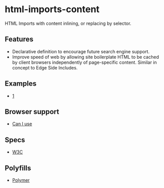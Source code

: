 # html-imports-content

HTML Imports with content inlining, or replacing by selector.

## Features
* Declarative definition to encourage future search engine support.
* Improve speed of web by allowing site boilerplate HTML to be cached by client browsers independently of page-specific content. Similar in concept to Edge Side Includes.

## Examples
* [1](https://rawgithub.com/AndersDJohnson/html-imports-content/master/examples/1/index.html)

## Browser support
* [Can I use](http://caniuse.com/imports)

## Specs
* [W3C](http://www.w3.org/TR/2013/WD-html-imports-20130514/)

## Polyfills
* [Polymer](https://github.com/polymer/HTMLImports)

